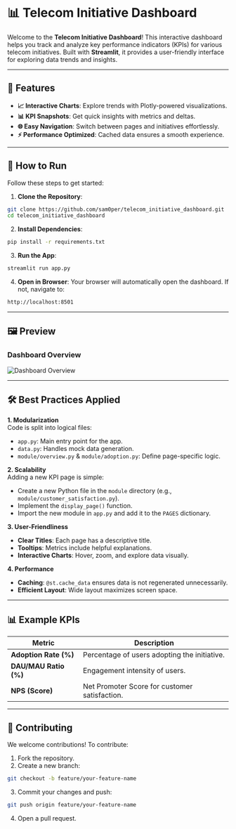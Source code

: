 # 📊 Telecom Initiative Dashboard

Welcome to the **Telecom Initiative Dashboard**! This interactive dashboard helps you track and analyze key performance indicators (KPIs) for various telecom initiatives. Built with **Streamlit**, it provides a user-friendly interface for exploring data trends and insights.

---

## 🚀 Features
- **📈 Interactive Charts**: Explore trends with Plotly-powered visualizations.
- **📊 KPI Snapshots**: Get quick insights with metrics and deltas.
- **🌐 Easy Navigation**: Switch between pages and initiatives effortlessly.
- **⚡ Performance Optimized**: Cached data ensures a smooth experience.

---

## 🎯 How to Run

Follow these steps to get started:

1. **Clone the Repository**:
```bash
git clone https://github.com/sam0per/telecom_initiative_dashboard.git
cd telecom_initiative_dashboard
```
2. **Install Dependencies**:
```bash
pip install -r requirements.txt
```
3. **Run the App**:
```bash
streamlit run app.py
```
4. **Open in Browser**: Your browser will automatically open the dashboard. If not, navigate to:
```bash
http://localhost:8501
```

---

## 🖼️ Preview

### **Dashboard Overview**
![Dashboard Overview](images/dashboard_overview_screenshot.png)

---

## 🛠️ Best Practices Applied

**1. Modularization**  
Code is split into logical files:
- `app.py`: Main entry point for the app.
- `data.py`: Handles mock data generation.
- `module/overview.py` & `module/adoption.py`: Define page-specific logic.

**2. Scalability**  
Adding a new KPI page is simple:
- Create a new Python file in the `module` directory (e.g., `module/customer_satisfaction.py`).
- Implement the `display_page()` function.
- Import the new module in `app.py` and add it to the `PAGES` dictionary.

**3. User-Friendliness**  
- **Clear Titles**: Each page has a descriptive title.
- **Tooltips**: Metrics include helpful explanations.
- **Interactive Charts**: Hover, zoom, and explore data visually.

**4. Performance**  
- **Caching**: `@st.cache_data` ensures data is not regenerated unnecessarily.
- **Efficient Layout**: Wide layout maximizes screen space.

---

## 📊 Example KPIs

| **Metric**            | **Description**                                   |
|-----------------------|---------------------------------------------------|
| **Adoption Rate (%)** | Percentage of users adopting the initiative.      |
| **DAU/MAU Ratio (%)** | Engagement intensity of users.                    |
| **NPS (Score)**       | Net Promoter Score for customer satisfaction.     |

---

## 🤝 Contributing
We welcome contributions! To contribute:
1. Fork the repository.
2. Create a new branch:
```bash
git checkout -b feature/your-feature-name
```
3. Commit your changes and push:
```bash
git push origin feature/your-feature-name
```
4. Open a pull request.